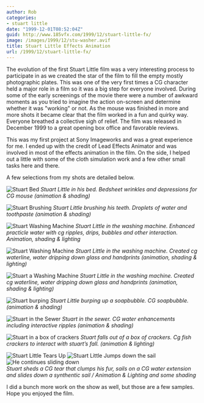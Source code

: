 ```yaml
---
author: Rob
categories:
- stuart little
date: "1999-12-01T08:52:04Z"
guid: http://www.185vfx.com/1999/12/stuart-little-fx/
image: /images/1999/12/stu-washer.avif
title: Stuart Little Effects Animation
url: /1999/12/stuart-little-fx/
---
```


The evolution of the first Stuart Little film was a very interesting process to participate in as we created the star of the film to fill the empty mostly photographic plates. This was one of the very first times a CG character held a major role in a film so it was a big step for everyone involved. During some of the early screenings of the movie there were a number of awkward moments as you tried to imagine the action on-screen and determine whether it was "working" or not. As the mouse was finished in more and more shots it became clear that the film worked in a fun and quirky way. Everyone breathed a collective sigh of relief. The film was released in December 1999 to a great opening box office and favorable reviews.

This was my first project at Sony Imageworks and was a great experience for me. I ended up with the credit of Lead Effects Animator and was involved in most of the effects animation in the film. On the side, I helped out a little with some of the cloth simulation work and a few other small tasks here and there.

A few selections from my shots are detailed below.

![Stuart Bed](/images/1999/12/stu-bed.avif#center "Stuart in his Bed") 
*Stuart Little in his bed. Bedsheet wrinkles and depressions for CG mouse (animation & shading)*

![Stuart Brushing](/images/1999/12/stu-brush.avif#center "Stuart Brushing his teeth") 
*Stuart Little brushing his teeth. Droplets of water and toothpaste (animation & shading)*  

![Stuart Washing Machine](/images/1999/12/stu-tub1.avif#center "Stuart in the washing machine") 
*Stuart Little in the washing machine. Enhanced practicle water with cg ripples, drips, bubbles and other interaction. Animation, shading & lighting*

![Stuart Washing Machine](/images/1999/12/stu-tub2.avif#center "Stuart in the washing machine") 
*Stuart Little in the washing machine. Created cg waterline, water dripping down glass and handprints (animation, shading & lighting)*
 
![Stuart a Washing Machine](/images/1999/12/stu-tub-face.avif#center "Stuart in the washing machine") 
*Stuart Little in the washing machine. Created cg waterline, water dripping down glass and handprints (animation, shading &amp; lighting)*

![Stuart burping](/images/1999/12/stu-soap.avif#center "Stuart burping up a soap bubble") 
*Stuart Little burping up a soapbubble. CG soapbubble. (animation & shading)*

![Stuart in the Sewer](/images/1999/12/stu-sewer1.avif#center "Stuart in the Sewer") 
*Stuart in the sewer. CG water enhancements including interactive ripples (animation &amp; shading)*

![Stuart in a box of crackers](/images/1999/12/stu-crackers.avif#center "Stuart in a box of crackers") 
*Stuart falls out of a box of crackers. Cg fish crackers to interact with stuart’s fall. (animation & lighting)*  

<div class="gallery-box">
  <div class="gallery">
    <img src="/images/1999/12/stu-tear.avif" loading="lazy" alt="Stuart Little Tears Up">
    <img src="/images/1999/12/stu-sail1.avif" loading="lazy" alt="Stuart Little Jumps down the sail">
    <img src="/images/1999/12/stu-sail2.avif" loading="lazy" alt="He continues sliding down">
  </div>
  <em>Stuart sheds a CG tear that clumps his fur, sails on a CG water extension and slides down a synthentic sail / Animation & Lighting and some shading</b></em>
</div>

I did a bunch more work on the show as well, but those are a few samples. Hope you enjoyed the film.